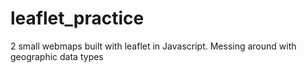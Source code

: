 # leaflet_practice
2 small webmaps built with leaflet in Javascript. Messing around with geographic data types
